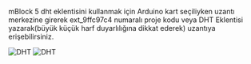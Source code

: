 mBlock 5 dht eklentisini kullanmak için Arduino kart seçiliyken uzantı merkezine girerek ext_9ffc97c4 numaralı proje kodu veya DHT Eklentisi 
yazarak(büyük küçük harf duyarlılığına dikkat ederek) uzantıya erişebilirsiniz.


![DHT](https://user-images.githubusercontent.com/47238858/120891747-df1f1800-c612-11eb-87de-cff2a5666120.JPG "eklenti bölümü")
![DHT](https://user-images.githubusercontent.com/47238858/120891752-e3e3cc00-c612-11eb-8f1e-3e3ade892950.JPG)



